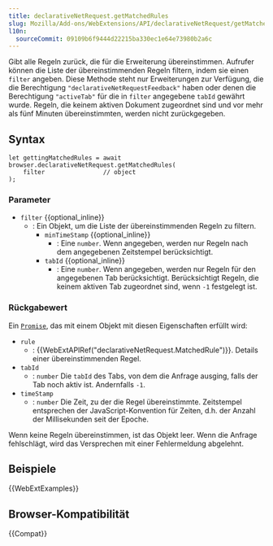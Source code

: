 ```yaml
---
title: declarativeNetRequest.getMatchedRules
slug: Mozilla/Add-ons/WebExtensions/API/declarativeNetRequest/getMatchedRules
l10n:
  sourceCommit: 09109b6f9444d22215ba330ec1e64e73980b2a6c
---
```


Gibt alle Regeln zurück, die für die Erweiterung übereinstimmen. Aufrufer können die Liste der übereinstimmenden Regeln filtern, indem sie einen `filter` angeben. Diese Methode steht nur Erweiterungen zur Verfügung, die die Berechtigung `"declarativeNetRequestFeedback"` haben oder denen die Berechtigung `"activeTab"` für die in `filter` angegebene `tabId` gewährt wurde. Regeln, die keinem aktiven Dokument zugeordnet sind und vor mehr als fünf Minuten übereinstimmten, werden nicht zurückgegeben.

## Syntax

```js-nolint
let gettingMatchedRules = await browser.declarativeNetRequest.getMatchedRules(
    filter                // object
);
```

### Parameter

- `filter` {{optional_inline}}
  - : Ein Objekt, um die Liste der übereinstimmenden Regeln zu filtern.
    - `minTimeStamp` {{optional_inline}}
      - : Eine `number`. Wenn angegeben, werden nur Regeln nach dem angegebenen Zeitstempel berücksichtigt.
    - `tabId` {{optional_inline}}
      - : Eine `number`. Wenn angegeben, werden nur Regeln für den angegebenen Tab berücksichtigt. Berücksichtigt Regeln, die keinem aktiven Tab zugeordnet sind, wenn `-1` festgelegt ist.

### Rückgabewert

Ein [`Promise`](/de/docs/Web/JavaScript/Reference/Global_Objects/Promise), das mit einem Objekt mit diesen Eigenschaften erfüllt wird:

- `rule`
  - : {{WebExtAPIRef("declarativeNetRequest.MatchedRule")}}. Details einer übereinstimmenden Regel.
- `tabId`
  - : `number` Die `tabId` des Tabs, von dem die Anfrage ausging, falls der Tab noch aktiv ist. Andernfalls `-1`.
- `timeStamp`
  - : `number` Die Zeit, zu der die Regel übereinstimmte. Zeitstempel entsprechen der JavaScript-Konvention für Zeiten, d.h. der Anzahl der Millisekunden seit der Epoche.

Wenn keine Regeln übereinstimmen, ist das Objekt leer. Wenn die Anfrage fehlschlägt, wird das Versprechen mit einer Fehlermeldung abgelehnt.

## Beispiele

{{WebExtExamples}}

## Browser-Kompatibilität

{{Compat}}
